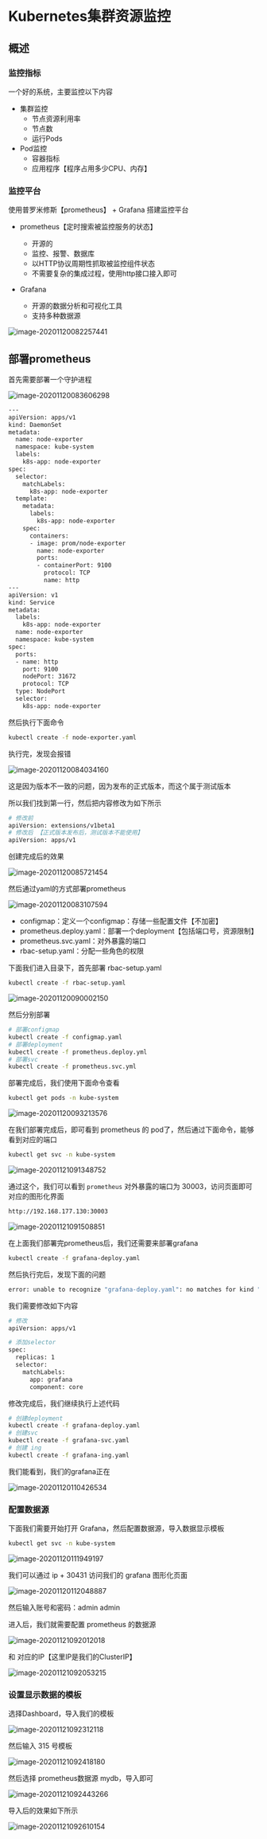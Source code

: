 # Kubernetes集群资源监控

## 概述

### 监控指标

一个好的系统，主要监控以下内容

- 集群监控
  - 节点资源利用率
  - 节点数
  - 运行Pods
- Pod监控
  - 容器指标
  - 应用程序【程序占用多少CPU、内存】

### 监控平台

使用普罗米修斯【prometheus】 + Grafana 搭建监控平台

- prometheus【定时搜索被监控服务的状态】
  - 开源的
  - 监控、报警、数据库
  - 以HTTP协议周期性抓取被监控组件状态
  - 不需要复杂的集成过程，使用http接口接入即可

- Grafana
  - 开源的数据分析和可视化工具
  - 支持多种数据源


![image-20201120082257441](images/image-20201120082257441.png)



## 部署prometheus

首先需要部署一个守护进程


![image-20201120083606298](images/image-20201120083606298.png)

```bash
---
apiVersion: apps/v1
kind: DaemonSet
metadata:
  name: node-exporter
  namespace: kube-system
  labels:
    k8s-app: node-exporter
spec:
  selector:
    matchLabels:
      k8s-app: node-exporter
  template:
    metadata:
      labels:
        k8s-app: node-exporter
    spec:
      containers:
      - image: prom/node-exporter
        name: node-exporter
        ports:
        - containerPort: 9100
          protocol: TCP
          name: http
---
apiVersion: v1
kind: Service
metadata:
  labels:
    k8s-app: node-exporter
  name: node-exporter
  namespace: kube-system
spec:
  ports:
  - name: http
    port: 9100
    nodePort: 31672
    protocol: TCP
  type: NodePort
  selector:
    k8s-app: node-exporter
```

然后执行下面命令

```bash
kubectl create -f node-exporter.yaml
```

执行完，发现会报错


![image-20201120084034160](images/image-20201120084034160.png)

这是因为版本不一致的问题，因为发布的正式版本，而这个属于测试版本

所以我们找到第一行，然后把内容修改为如下所示

```bash
# 修改前
apiVersion: extensions/v1beta1
# 修改后 【正式版本发布后，测试版本不能使用】
apiVersion: apps/v1
```

创建完成后的效果


![image-20201120085721454](images/image-20201120085721454.png)



然后通过yaml的方式部署prometheus


![image-20201120083107594](images/image-20201120083107594.png)

- configmap：定义一个configmap：存储一些配置文件【不加密】
- prometheus.deploy.yaml：部署一个deployment【包括端口号，资源限制】
- prometheus.svc.yaml：对外暴露的端口
- rbac-setup.yaml：分配一些角色的权限



下面我们进入目录下，首先部署 rbac-setup.yaml

```bash
kubectl create -f rbac-setup.yaml
```


![image-20201120090002150](images/image-20201120090002150.png)

然后分别部署

```bash
# 部署configmap
kubectl create -f configmap.yaml
# 部署deployment
kubectl create -f prometheus.deploy.yml
# 部署svc
kubectl create -f prometheus.svc.yml
```

部署完成后，我们使用下面命令查看

```bash
kubectl get pods -n kube-system
```


![image-20201120093213576](images/image-20201120093213576.png)

在我们部署完成后，即可看到 prometheus 的 pod了，然后通过下面命令，能够看到对应的端口

```bash
kubectl get svc -n kube-system
```


![image-20201121091348752](images/image-20201121091348752.png)

通过这个，我们可以看到 `prometheus` 对外暴露的端口为 30003，访问页面即可对应的图形化界面

```bash
http://192.168.177.130:30003
```


![image-20201121091508851](images/image-20201121091508851.png)

在上面我们部署完prometheus后，我们还需要来部署grafana

```bash
kubectl create -f grafana-deploy.yaml
```

然后执行完后，发现下面的问题

```bash
error: unable to recognize "grafana-deploy.yaml": no matches for kind "Deployment" in version "extensions/v1beta1"
```

我们需要修改如下内容

```bash
# 修改
apiVersion: apps/v1

# 添加selector
spec:
  replicas: 1
  selector:
    matchLabels:
      app: grafana
      component: core
```

修改完成后，我们继续执行上述代码

```bash
# 创建deployment
kubectl create -f grafana-deploy.yaml
# 创建svc
kubectl create -f grafana-svc.yaml
# 创建 ing
kubectl create -f grafana-ing.yaml
```

我们能看到，我们的grafana正在


![image-20201120110426534](images/image-20201120110426534.png)

### 配置数据源

下面我们需要开始打开 Grafana，然后配置数据源，导入数据显示模板

```bash
kubectl get svc -n kube-system
```


![image-20201120111949197](images/image-20201120111949197.png)

我们可以通过 ip + 30431 访问我们的 grafana 图形化页面


![image-20201120112048887](images/image-20201120112048887.png)

然后输入账号和密码：admin admin

进入后，我们就需要配置 prometheus 的数据源


![image-20201121092012018](images/image-20201121092012018.png)

 和 对应的IP【这里IP是我们的ClusterIP】


![image-20201121092053215](images/image-20201121092053215.png)

### 设置显示数据的模板

选择Dashboard，导入我们的模板


![image-20201121092312118](images/image-20201121092312118.png)

然后输入 315 号模板


![image-20201121092418180](images/image-20201121092418180.png)

然后选择 prometheus数据源 mydb，导入即可


![image-20201121092443266](images/image-20201121092443266.png)

导入后的效果如下所示


![image-20201121092610154](images/image-20201121092610154.png)